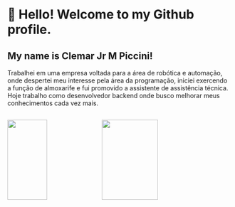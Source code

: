 # 👋 Hello! Welcome to my Github profile.
## My name is Clemar Jr M Piccini!

Trabalhei em uma empresa voltada para a área de robótica e automação, onde despertei
meu interesse pela área da programação, iniciei exercendo a função de almoxarife e fui promovido a assistente de assistência técnica.
Hoje trabalho como desenvolvedor backend onde busco melhorar meus conhecimentos cada vez mais.
##
<div>
<a href="https://github.com/ClemarPiccini">
<img height="180em" width="42%" src="https://github-readme-stats.vercel.app/api/top-langs/?username=ClemarPiccini&layout=compact&langs_count=7&theme=dracula"/><img height="180em" width="50%" src="https://github-readme-stats.vercel.app/api?username=ClemarPiccini&show_icons=true&theme=dracula&include_all_commits=true&count_private=true"/>
</div>
